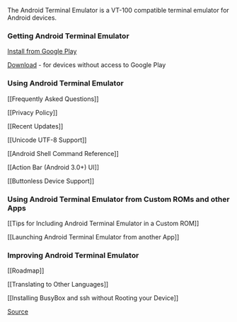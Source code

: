 The Android Terminal Emulator is a VT-100 compatible terminal emulator for Android devices.

### Getting Android Terminal Emulator

[Install from Google Play](https://play.google.com/store/apps/details?id=jackpal.androidterm)

[Download](http://jackpal.github.com/Android-Terminal-Emulator/downloads/Term.apk) - for devices without access to Google Play

### Using Android Terminal Emulator

[[Frequently Asked Questions]]

[[Privacy Policy]]

[[Recent Updates]]

[[Unicode UTF-8 Support]]

[[Android Shell Command Reference]]

[[Action Bar (Android 3.0+) UI]]

[[Buttonless Device Support]]

### Using Android Terminal Emulator from Custom ROMs and other Apps

[[Tips for Including Android Terminal Emulator in a Custom ROM]]

[[Launching Android Terminal Emulator from another App]]

### Improving Android Terminal Emulator

[[Roadmap]]

[[Translating to Other Languages]]

[[Installing BusyBox and ssh without Rooting your Device]]

[Source](http://github.com/jackpal/Android-Terminal-Emulator/)
